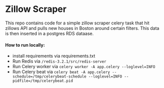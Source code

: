 # Zillow Scraper
This repo contains code for a simple zillow scraper celery task that hit zillows API and pulls new houses in Boston around certain filters. This data is then inserted in a postgres RDS dataase.

#### How to run locally:
- install requirements via requirements.txt
- Run Redis via `/redis-3.2.1/src/redis-server`
- Run Celery worker via `celery worker -A app.celery --loglevel=INFO`
- Run Celery beat via `celery beat -A app.celery --schedule=/tmp/celerybeat-schedule --loglevel=INFO --pidfile=/tmp/celerybeat.pid`